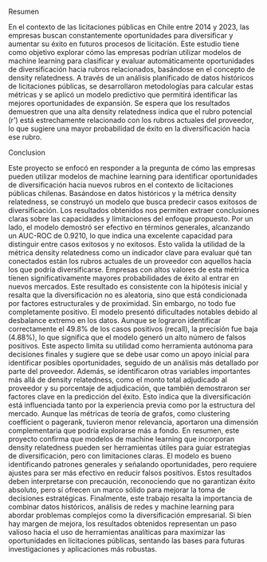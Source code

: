 Resumen

En el contexto de las licitaciones públicas en Chile entre 2014 y 2023, las empresas buscan constantemente oportunidades para diversificar y aumentar su éxito en futuros procesos de licitación. Este estudio tiene como objetivo explorar cómo las empresas podrían utilizar modelos de machine learning para clasificar y evaluar automáticamente oportunidades de diversificación hacia rubros relacionados, basándose en el concepto de density relatedness. A través de un análisis planificado de datos históricos de licitaciones públicas, se desarrollaron metodologías para calcular estas métricas y se aplicó un modelo predictivo que permitirá identificar las mejores oportunidades de expansión. Se espera que los resultados demuestren que una alta density relatedness indica que el rubro potencial (r’) está estrechamente relacionado con los rubros actuales del proveedor, lo que sugiere una mayor probabilidad de éxito en la diversificación hacia ese rubro.

Conclusion

Este proyecto se enfocó en responder a la pregunta de cómo las empresas pueden utilizar modelos de machine learning para identificar oportunidades de diversificación hacia nuevos rubros en el contexto de licitaciones públicas chilenas. Basándose en datos históricos y la métrica density relatedness, se construyó un modelo que busca predecir casos exitosos de diversificación. Los resultados obtenidos nos permiten extraer conclusiones claras sobre las capacidades y limitaciones del enfoque propuesto.
Por un lado, el modelo demostró ser efectivo en términos generales, alcanzando un AUC-ROC de 0.9210, lo que indica una excelente capacidad para distinguir entre casos exitosos y no exitosos. Esto valida la utilidad de la métrica density relatedness como un indicador clave para evaluar qué tan conectados están los rubros actuales de un proveedor con aquellos hacia los que podría diversificarse. Empresas con altos valores de esta métrica tienen significativamente mayores probabilidades de éxito al entrar en nuevos mercados. Este resultado es consistente con la hipótesis inicial y resalta que la diversificación no es aleatoria, sino que está condicionada por factores estructurales y de proximidad.
Sin embargo, no todo fue completamente positivo. El modelo presentó dificultades notables debido al desbalance extremo en los datos. Aunque se lograron identificar correctamente el 49.8% de los casos positivos (recall), la precisión fue baja (4.88%), lo que significa que el modelo generó un alto número de falsos positivos. Este aspecto limita su utilidad como herramienta autónoma para decisiones finales y sugiere que se debe usar como un apoyo inicial para identificar posibles oportunidades, seguido de un análisis más detallado por parte del proveedor.
Además, se identificaron otras variables importantes más allá de density relatedness, como el monto total adjudicado al proveedor y su porcentaje de adjudicación, que también demostraron ser factores clave en la predicción del éxito. Esto indica que la diversificación está influenciada tanto por la experiencia previa como por la estructura del mercado. Aunque las métricas de teoría de grafos, como clustering coefficient o pagerank, tuvieron menor relevancia, aportaron una dimensión complementaria que podría explorarse más a fondo.
En resumen, este proyecto confirma que modelos de machine learning que incorporan density relatedness pueden ser herramientas útiles para guiar estrategias de diversificación, pero con limitaciones claras. El modelo es bueno identificando patrones generales y señalando oportunidades, pero requiere ajustes para ser más efectivo en reducir falsos positivos. Estos resultados deben interpretarse con precaución, reconociendo que no garantizan éxito absoluto, pero sí ofrecen un marco sólido para mejorar la toma de decisiones estratégicas.
Finalmente, este trabajo resalta la importancia de combinar datos históricos, análisis de redes y machine learning para abordar problemas complejos como la diversificación empresarial. Si bien hay margen de mejora, los resultados obtenidos representan un paso valioso hacia el uso de herramientas analíticas para maximizar las oportunidades en licitaciones públicas, sentando las bases para futuras investigaciones y aplicaciones más robustas.
